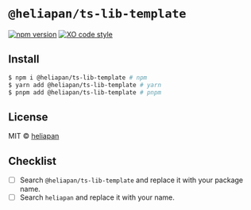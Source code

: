 # `@heliapan/ts-lib-template`

[![npm version](https://badgen.net/npm/v/@heliapan/ts-lib-template)](https://npm.im/@heliapan/ts-lib-template)
[![XO code style](https://img.shields.io/badge/code_style-XO-5ed9c7.svg)](https://github.com/xojs/xo)

## Install

```bash
$ npm i @heliapan/ts-lib-template # npm
$ yarn add @heliapan/ts-lib-template # yarn
$ pnpm add @heliapan/ts-lib-template # pnpm
```

## License

MIT &copy; [heliapan](https://github.com/heliapan)

## Checklist

- [ ] Search `@heliapan/ts-lib-template` and replace it with your package name.
- [ ] Search `heliapan` and replace it with your name.
